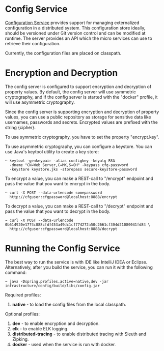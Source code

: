 # Config Service

[Configuration Service](https://cloud.spring.io/spring-cloud-config/) provides support for managing externalized 
configuration in a distributed system. This configuration store ideally, should be versioned under Git version control 
and can be modified at runtime. The server provides an API which the micro services can use to retrieve their 
configuration.

Currently, the configuration files are placed on classpath.

# Encryption and Decryption

The config server is configured to support encryption and decryption of property values. By default, the config server
will use symmetric cryptography, and if the config server is started with the "docker" profile, it will use asymmetric
cryptography.

Since the config server is supporting encryption and decryption of property values, you can use a public repository as storage
for sensitive data like usernames, passwords and secrets. Encrypted values are prefixed with the string {cipher}.

To use symmetric cryptography, you have to set the property "encrypt.key".

To use asymmetric cryptography, you can configure a keystore. You can use Java's keytool utility to create a key store:

    ~ keytool -genkeypair -alias configkey -keyalg RSA 
      -dname "CN=Web Server,C=MK,S=OH" -keypass cfg-password 
      -keystore keystore.jks -storepass secure-keystore-password

To encrypt a value, you can make a REST-call to "/encrypt" endpoint and pass the value that you want to encrypt in
the body.

    ~ curl -X POST --data-urlencode somepassword
      http://cfguser:cfgpassword@localhost:8888/encrypt

To decrypt a value, you can make a REST-call to "/decrypt" endpoint and pass the value that you want to decrypt in
the body.

    ~ curl -X POST --data-urlencode 0b614920e1774c088cfdf453a49dc1cf774272a50c2661cf304d21080041fd84 \
      http://cfguser:cfgpassword@localhost:8888/decrypt

# Running the Config Service
The best way to run the service is with IDE like IntelliJ IDEA or Eclipse. Alternatively, after you build the service,
you can run it with the following command:

    ~ java -Dspring.profiles.active=native,dev -jar infrastructure/config/build/libs/config.jar

Required profiles:
1. **native** - to load the config files from the local classpath.

Optional profiles: 
1. **dev** - to enable encryption and decryption.
2. **elk** - to enable ELK logging.
3. **distributed-tracing** - to enable distributed tracing with Sleuth and Zipking.
4. **docker** - used when the service is run with docker.
